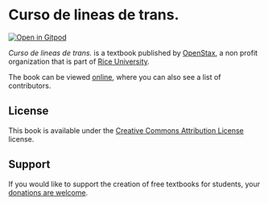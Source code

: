 # Curso de lineas de trans.

[![Open in Gitpod](https://gitpod.io/button/open-in-gitpod.svg)](https://gitpod.io/from-referrer/)

_Curso de lineas de trans._ is a textbook published by [OpenStax](https://openstax.org/), a non profit organization that is part of [Rice University](https://www.rice.edu/).

The book can be viewed [online](https://github.com/cnx-user-books/cnxbook-curso-de-lineas-de-trans/releases/latest), where you can also see a list of contributors.

## License
This book is available under the [Creative Commons Attribution License](./LICENSE) license.

## Support
If you would like to support the creation of free textbooks for students, your [donations are welcome](https://riceconnect.rice.edu/donation/support-openstax-banner).
